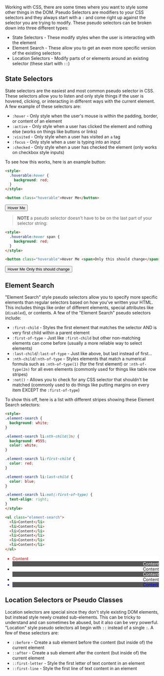 Working with CSS, there are some times where you want to style some other things in the DOM.
Pseudo Selectors are modifiers to your CSS selectors and they always start with a `:` and come right up against the selector you are trying to modify.
These pseudo selectors can be broken down into three different types:

* State Selectors - These modify styles when the user is interacting with the element
* Element Search - These allow you to get an even more specific version of the existing selectors
* Location Selectors - Modify parts of or elements around an existing selector (these start with `::`)

## State Selectors

State selectors are the easiest and most common pseudo selector in CSS.
These selectors allow you to listen and only style things if the user is hovered, clicking, or interacting in different ways with the current element.
A few example of these selectors are:

* `:hover` - Only style when the user's mouse is within the padding, border, or content of an element
* `:active` - Only style when a user has clicked the element and nothing else (works on things like buttons or links)
* `:visited` - Only style when a user has visited an `a` tag
* `:focus` - Only style when a user is typing into an input
* `:checked` - Only style when a user has checked the element (only works on checkbox style inputs)

To see how this works, here is an example button:

```html
<style>
  .hoverable:hover {
    background: red;
  }
</style>

<button class="hoverable">Hover Me</button>
```

<style>
  .hoverable:hover {
    background: red;
  }
</style>

<button class="hoverable">Hover Me</button>

> **NOTE** a pseudo selector doesn't have to be on the last part of your selector string:


```html
<style>
  .hoverable:hover span {
    background: red;
  }
</style>

<button class="hoverable">Hover Me <span>Only this should change</span></button>
```

<style>
  .hoverable-inside:hover span {
    background: red;
  }
</style>

<button class="hoverable-inside">Hover Me <span>Only this should change</span></button>

## Element Search

"Element Search" style pseudo selectors allow you to specify more specific elements than regular selectors based on how you've written your HTML.
This includes things like order of different elements, special attributes like (`disabled`), or contents.
A few of the "Element Search" pseudo selectors include:

* `:first-child` - Styles the first element that matches the selector AND is very first child within a parent element
* `:first-of-type` - Just like `:first-child` but other non-matching elements can come before (usually a more reliable way to select elements)
* `:last-child`/`:last-of-type` - Just like above, but last instead of first...
* `:nth-child`/`:nth-of-type` - Styles elements that match a numerical formula such as `:nth-of-type(1)` (for the first element) or `:nth-of-type(2n)` for all even elements (commonly used for things like table row stripes)
* `:not()` - Allows you to check for any CSS selector that shouldn't be matched (commonly used to do things like putting margins on every item EXCEPT the `:first-of-type`)

To show this off, here is a list with different stripes showing these Element Search selectors:

```html
<style>
.element-search {
  background: white;
}

.element-search li:nth-child(2n) {
  background: #555;
  color: white;
}

.element-search li:first-child {
  color: red;
}

.element-search li:last-child {
  color: blue;
}

.element-search li:not(:first-of-type) {
  text-align: right;
}
</style>

<ul class="element-search">
  <li>Content</li>
  <li>Content</li>
  <li>Content</li>
  <li>Content</li>
  <li>Content</li>
  <li>Content</li>
</ul>
```

<style>
.element-search {
  background: white;
}

.element-search li:nth-child(2n) {
  background: #555;
  color: white;
}

.element-search li:first-child {
  color: red;
}

.element-search li:last-child {
  color: blue;
}

.element-search li:not(:first-of-type) {
  text-align: right;
}
</style>

<ul class="element-search">
  <li>Content</li>
  <li>Content</li>
  <li>Content</li>
  <li>Content</li>
  <li>Content</li>
  <li>Content</li>
</ul>

## Location Selectors or Pseudo Classes

Location selectors are special since they don't style existing DOM elements, but instead style newly created sub-elements.
This can be tricky to understand and can sometimes be abused, but it also can be very powerful.
"Location" style pseudo selectors all begin with `::` instead of a single `:`.
A few of these selectors are:

* `::before` - Create a sub element before the content (but inside of) the current element
* `::after` - Create a sub element after the content (but inside of) the current element
* `::first-letter` - Style the first letter of text content in an element
* `::first-line` - Style the first line of text content in an element
